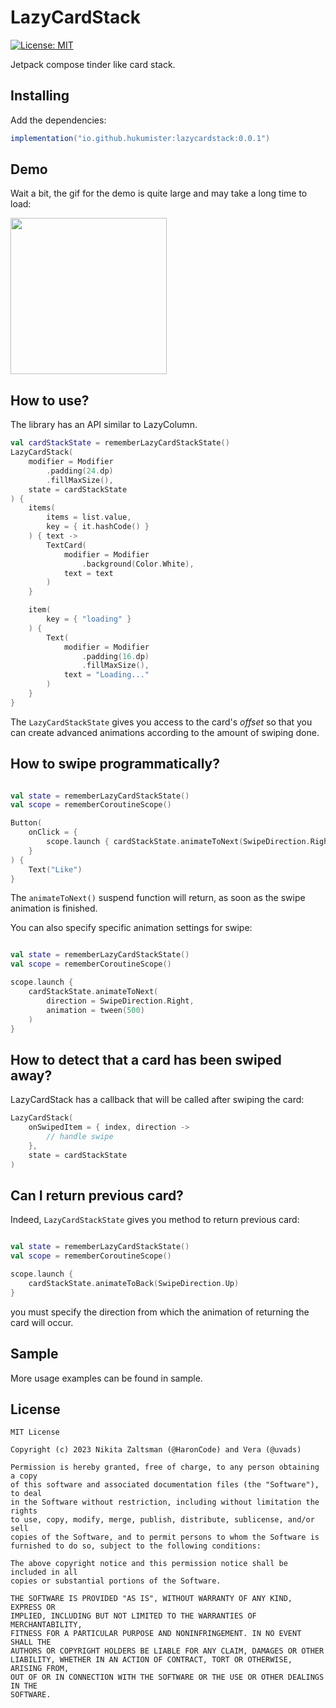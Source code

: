 # LazyCardStack
[![License: MIT](https://img.shields.io/badge/License-MIT-yellow.svg)](https://opensource.org/licenses/MIT)

Jetpack compose tinder like card stack.

## Installing

Add the dependencies:

```groovy
implementation("io.github.hukumister:lazycardstack:0.0.1")
```

## Demo 

Wait a bit, the gif for the demo is quite large and may take a long time to load:

<img src="https://github.com/Hukumister/LazyCardStack/blob/master/media/sample.gif" width="250">

## How to use?

The library has an API similar to LazyColumn.

```kotlin
val cardStackState = rememberLazyCardStackState()
LazyCardStack(
    modifier = Modifier
        .padding(24.dp)
        .fillMaxSize(),
    state = cardStackState
) {
    items(
        items = list.value,
        key = { it.hashCode() }
    ) { text ->
        TextCard(
            modifier = Modifier
                .background(Color.White),
            text = text
        )
    }

    item(
        key = { "loading" }
    ) {
        Text(
            modifier = Modifier
                .padding(16.dp)
                .fillMaxSize(),
            text = "Loading..."
        )
    }
}
```

The `LazyCardStackState` gives you access to the card's _offset_ so that you can create
advanced animations according to the amount of swiping done.


## How to swipe programmatically?

```kotlin

val state = rememberLazyCardStackState()
val scope = rememberCoroutineScope()

Button(
    onClick = {
        scope.launch { cardStackState.animateToNext(SwipeDirection.Right) }
    }
) {
    Text("Like")
}
```

The `animateToNext()` suspend function will return, as soon as the swipe animation is finished.

You can also specify specific animation settings for swipe:
```kotlin

val state = rememberLazyCardStackState()
val scope = rememberCoroutineScope()

scope.launch {
    cardStackState.animateToNext(
        direction = SwipeDirection.Right,
        animation = tween(500)
    )
}
```

## How to detect that a card has been swiped away?

LazyCardStack has a callback that will be called after swiping the card:

```kotlin
LazyCardStack(
    onSwipedItem = { index, direction -> 
        // handle swipe
    },
    state = cardStackState
)
```

## Can I return previous card?

Indeed, `LazyCardStackState` gives you method to return previous card:

```kotlin

val state = rememberLazyCardStackState()
val scope = rememberCoroutineScope()

scope.launch {
    cardStackState.animateToBack(SwipeDirection.Up)
}

```

you must specify the direction from which the animation of returning the card will occur.

## Sample

More usage examples can be found in sample. 

## License
```
MIT License

Copyright (c) 2023 Nikita Zaltsman (@HaronCode) and Vera (@uvads)

Permission is hereby granted, free of charge, to any person obtaining a copy
of this software and associated documentation files (the "Software"), to deal
in the Software without restriction, including without limitation the rights
to use, copy, modify, merge, publish, distribute, sublicense, and/or sell
copies of the Software, and to permit persons to whom the Software is
furnished to do so, subject to the following conditions:

The above copyright notice and this permission notice shall be included in all
copies or substantial portions of the Software.

THE SOFTWARE IS PROVIDED "AS IS", WITHOUT WARRANTY OF ANY KIND, EXPRESS OR
IMPLIED, INCLUDING BUT NOT LIMITED TO THE WARRANTIES OF MERCHANTABILITY,
FITNESS FOR A PARTICULAR PURPOSE AND NONINFRINGEMENT. IN NO EVENT SHALL THE
AUTHORS OR COPYRIGHT HOLDERS BE LIABLE FOR ANY CLAIM, DAMAGES OR OTHER
LIABILITY, WHETHER IN AN ACTION OF CONTRACT, TORT OR OTHERWISE, ARISING FROM,
OUT OF OR IN CONNECTION WITH THE SOFTWARE OR THE USE OR OTHER DEALINGS IN THE
SOFTWARE.
```

